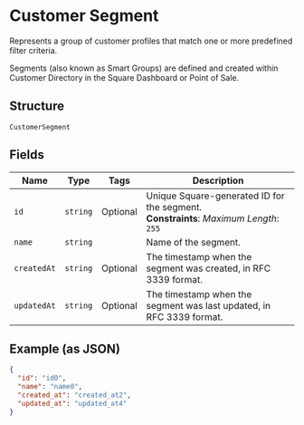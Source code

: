 
# Customer Segment

Represents a group of customer profiles that match one or more predefined filter criteria.

Segments (also known as Smart Groups) are defined and created within Customer Directory in the Square Dashboard or Point of Sale.

## Structure

`CustomerSegment`

## Fields

| Name | Type | Tags | Description |
|  --- | --- | --- | --- |
| `id` | `string` | Optional | Unique Square-generated ID for the segment.<br>**Constraints**: *Maximum Length*: `255` |
| `name` | `string` |  | Name of the segment. |
| `createdAt` | `string` | Optional | The timestamp when the segment was created, in RFC 3339 format. |
| `updatedAt` | `string` | Optional | The timestamp when the segment was last updated, in RFC 3339 format. |

## Example (as JSON)

```json
{
  "id": "id0",
  "name": "name0",
  "created_at": "created_at2",
  "updated_at": "updated_at4"
}
```

